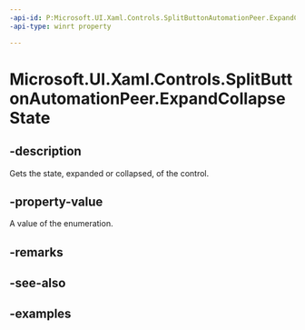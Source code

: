 ```yaml
---
-api-id: P:Microsoft.UI.Xaml.Controls.SplitButtonAutomationPeer.ExpandCollapseState
-api-type: winrt property

---
```

<!-- Property syntax.
public ExpandCollapseState ExpandCollapseState { get; }
-->

# Microsoft.UI.Xaml.Controls.SplitButtonAutomationPeer.ExpandCollapseState


## -description

Gets the state, expanded or collapsed, of the control.


## -property-value

A value of the enumeration.


## -remarks


## -see-also


## -examples


